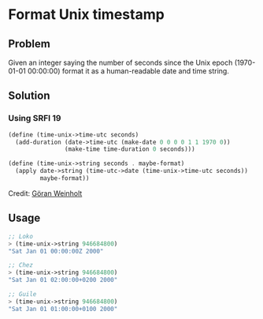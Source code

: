 # Format Unix timestamp

## Problem

Given an integer saying the number of seconds since the Unix epoch
(1970-01-01 00:00:00) format it as a human-readable date and time
string.

## Solution

### Using SRFI 19

```Scheme
(define (time-unix->time-utc seconds)
  (add-duration (date->time-utc (make-date 0 0 0 0 1 1 1970 0))
                (make-time time-duration 0 seconds)))

(define (time-unix->string seconds . maybe-format)
  (apply date->string (time-utc->date (time-unix->time-utc seconds))
         maybe-format))
```

Credit: [Göran Weinholt](https://weinholt.se/)

## Usage

```Scheme
;; Loko
> (time-unix->string 946684800)
"Sat Jan 01 00:00:00Z 2000"

;; Chez
> (time-unix->string 946684800)
"Sat Jan 01 02:00:00+0200 2000"

;; Guile
> (time-unix->string 946684800)
"Sat Jan 01 01:00:00+0100 2000"
```
